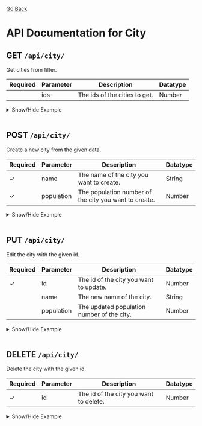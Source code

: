 [Go Back](./README.md)

# API Documentation for City

## GET `/api/city/`

Get cities from filter.

| Required | Parameter | Description                   | Datatype |
| -------- | --------- | ----------------------------- | -------- |
|          | ids       | The ids of the cities to get. | Number   |

<details>
<summary>Show/Hide Example</summary>

Send a POST request to `/api/city/` with the following body:

```json
{
  "name": "Gothenburg",
  "population": 579000
}
```

Response:

```json
{
  "success": true,
  "error": "",
  "data": {
    "cityID": 1,
    "cityName": "Gothenburg",
    "cityPopulation": 579000,
    "updatedAt": "1970-01-01T00:00:00.000Z",
    "createdAt": "1970-01-01T00:00:00.000Z"
  }
}
```

</details>
<br>

## POST `/api/city/`

Create a new city from the given data.

| Required | Parameter  | Description                                           | Datatype |
| -------- | ---------- | ----------------------------------------------------- | -------- |
| ✓        | name       | The name of the city you want to create.              | String   |
| ✓        | population | The population number of the city you want to create. | Number   |

<details>
<summary>Show/Hide Example</summary>

Send a POST request to `/api/city/` with the following body:

```json
{
  "name": "Gothenburg",
  "population": 579000
}
```

Response:

```json
{
  "success": true,
  "error": "",
  "data": {
    "cityID": 1,
    "cityName": "Gothenburg",
    "cityPopulation": 579000,
    "updatedAt": "1970-01-01T00:00:00.000Z",
    "createdAt": "1970-01-01T00:00:00.000Z"
  }
}
```

</details>
<br>

## PUT `/api/city/`

Edit the city with the given id.

| Required | Parameter  | Description                                | Datatype |
| -------- | ---------- | ------------------------------------------ | -------- |
| ✓        | id         | The id of the city you want to update.     | Number   |
|          | name       | The new name of the city.                  | String   |
|          | population | The updated population number of the city. | Number   |

<details>
<summary>Show/Hide Example</summary>

Send a PUT request to `/api/city/` with the following body:

```json
{
  "id": 1,
  "name": "Gothenburg",
  "population": 615000
}
```

Response:

```json
{
  "success": true,
  "error": "",
  "data": {
    "cityID": 1,
    "cityName": "Gothenburg",
    "cityPopulation": 615000,
    "createdAt": "1970-01-01T00:00:00.000Z",
    "updatedAt": "1970-01-01T00:00:00.000Z"
  }
}
```

</details>
<br>

## DELETE `/api/city/`

Delete the city with the given id.

| Required | Parameter | Description                            | Datatype |
| -------- | --------- | -------------------------------------- | -------- |
| ✓        | id        | The id of the city you want to delete. | Number   |

<details>
<summary>Show/Hide Example</summary>

Send a DELETE request to `/api/city/` with the following body:

```json
{
  "id": 1
}
```

Response:

```json
{
  "success": true,
  "error": "",
  "data": 1
}
```

</details>
